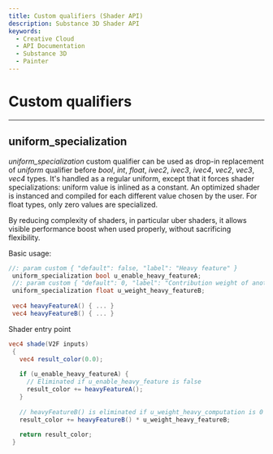 ```yaml
---
title: Custom qualifiers (Shader API)
description: Substance 3D Shader API
keywords:
  - Creative Cloud
  - API Documentation
  - Substance 3D
  - Painter
---
```





























Custom qualifiers
=================

---




uniform_specialization
-----------------------


*uniform_specialization* custom qualifier can be used as drop\-in replacement of *uniform*
 qualifier before *bool*, *int*, *float*, *ivec2*, *ivec3*, *ivec4*, *vec2*, *vec3*, *vec4* types.
 It's handled as a regular uniform, except that it forces shader specializations: uniform value
 is inlined as a constant.
 An optimized shader is instanced and compiled for each different value chosen by the user.
 For float types, only zero values are specialized.


By reducing complexity of shaders, in particular uber shaders,
 it allows visible performance boost when used properly, without sacrificing flexibility.


Basic usage:





```glsl
//: param custom { "default": false, "label": "Heavy feature" }
 uniform_specialization bool u_enable_heavy_featureA;
 //: param custom { "default": 0, "label": "Contribution weight of another heavy feature" }
 uniform_specialization float u_weight_heavy_featureB;
 
 vec4 heavyFeatureA() { ... }
 vec4 heavyFeatureB() { ... }
```









Shader entry point





```glsl
vec4 shade(V2F inputs)
 {
   vec4 result_color(0.0);
 
   if (u_enable_heavy_featureA) {
     // Eliminated if u_enable_heavy_feature is false
     result_color += heavyFeatureA();
   }
 
   // heavyFeatureB() is eliminated if u_weight_heavy_computation is 0
   result_color += heavyFeatureB() * u_weight_heavy_featureB;
 
   return result_color;
 }
 
 
```






